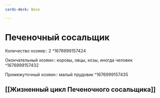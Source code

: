 ```yaml
---
cards-deck: Base

---
```


# Печеночный сосальщик
Количество хозяев:: 2 ^1676999157424

Окончательный хозяин:: коровы, овцы, козы, иногда человек ^1676999157432

Промежуточный хозяин:: малый прудовик ^1676999157435

## [[Жизненный цикл Печеночного сосальщика]]

